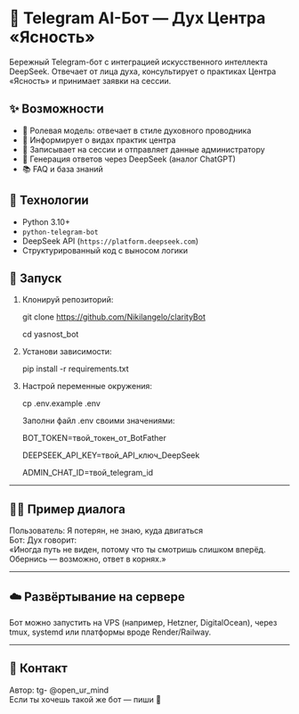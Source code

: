 # 🤖 Telegram AI-Бот — Дух Центра «Ясность»

Бережный Telegram-бот с интеграцией искусственного интеллекта DeepSeek. Отвечает от лица духа, консультирует о практиках Центра «Ясность» и принимает заявки на сессии.

## ✨ Возможности

- 🌿 Ролевая модель: отвечает в стиле духовного проводника
- 🧘 Информирует о видах практик центра
- 📩 Записывает на сессии и отправляет данные администратору
- 🧠 Генерация ответов через DeepSeek (аналог ChatGPT)
- 📚 FAQ и база знаний

## 🔧 Технологии

- Python 3.10+
- `python-telegram-bot`
- DeepSeek API (`https://platform.deepseek.com`)
- Структурированный код с выносом логики

## 🚀 Запуск

1. Клонируй репозиторий:

   git clone https://github.com/Nikilangelo/clarityBot

   cd yasnost_bot

2. Установи зависимости:

   pip install -r requirements.txt

3. Настрой переменные окружения:

   cp .env.example .env

   Заполни файл .env своими значениями:

   BOT_TOKEN=твой_токен_от_BotFather

   DEEPSEEK_API_KEY=твой_API_ключ_DeepSeek

   ADMIN_CHAT_ID=твой_telegram_id

---

## 🧙‍♂️ Пример диалога

Пользователь: Я потерян, не знаю, куда двигаться  
Бот: Дух говорит:  
«Иногда путь не виден, потому что ты смотришь слишком вперёд. Обернись — возможно, ответ в корнях.»

---

## ☁️ Развёртывание на сервере

Бот можно запустить на VPS (например, Hetzner, DigitalOcean), через tmux, systemd или платформы вроде Render/Railway.

---

## 💬 Контакт

Автор: tg- @open_ur_mind  
Если ты хочешь такой же бот — пиши 🙌